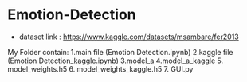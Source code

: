 # Emotion-Detection
* dataset link : https://www.kaggle.com/datasets/msambare/fer2013
  
My Folder contain:
1.main file (Emotion Detection.ipynb)
2.kaggle file (Emotion Detection_kaggle.ipynb)
3.model_a
4.model_a_kaggle
5. model_weights.h5
6. model_weights_kaggle.h5
7. GUI.py 



  
